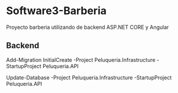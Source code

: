 # Software3-Barberia
Proyecto barberia utilizando de backend ASP.NET CORE y Angular

## Backend 

Add-Migration InitialCreate -Project Peluqueria.Infrastructure -StartupProject Peluqueria.API    

Update-Database -Project Peluqueria.Infrastructure -StartupProject Peluqueria.API
